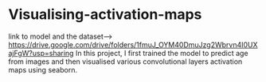 # Visualising-activation-maps
link to model and the dataset-->
https://drive.google.com/drive/folders/1fmuJ_OYM40DmuJzg2Wbrvn4I0UXajFgW?usp=sharing
In this project, I first trained the model to predict age from images and then visualised various convolutional layers activation maps using seaborn.
